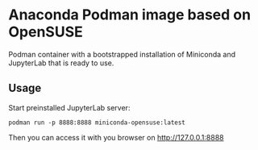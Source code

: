 # Anaconda Podman image based on OpenSUSE

Podman container with a bootstrapped installation of Miniconda and JupyterLab that is ready to use.

## Usage

Start preinstalled JupyterLab server:

```
podman run -p 8888:8888 miniconda-opensuse:latest
```

Then you can access it with you browser on http://127.0.0.1:8888
